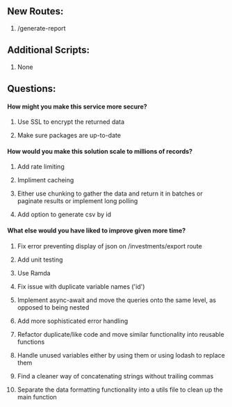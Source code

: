 
## New Routes:

1. /generate-report 

  

## Additional Scripts:

1. None

  

## Questions:

#### How might you make this service more secure?

1. Use SSL to encrypt the returned data

1. Make sure packages are up-to-date

  

#### How would you make this solution scale to millions of records?

1. Add rate limiting

1. Impliment cacheing

1. Either use chunking to gather the data and return it in batches or paginate results or implement long polling

1. Add option to generate csv by id

  

#### What else would you have liked to improve given more time?

1. Fix error preventing display of json on /investments/export route

1. Add unit testing

1. Use Ramda

1. Fix issue with duplicate variable names ('id')

1. Implement async-await and move the queries onto the same level, as opposed to being nested

1. Add more sophisticated error handling

1. Refactor duplicate/like code and move similar functionality into reusable functions

1. Handle unused variables either by using them or using lodash to replace them

1. Find a cleaner way of concatenating strings without trailing commas

1. Separate the data formatting functionality into a utils file to clean up the main function